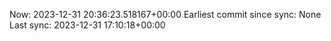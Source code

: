 Now: 2023-12-31 20:36:23.518167+00:00 Earliest commit since sync: None Last sync: 2023-12-31 17:10:18+00:00
